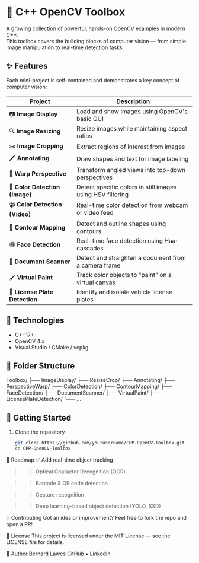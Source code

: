 # 🧰 C++ OpenCV Toolbox

A growing collection of powerful, hands-on OpenCV examples in modern C++.  
This toolbox covers the building blocks of computer vision — from simple image manipulation to real-time detection tasks.

## ✨ Features

Each mini-project is self-contained and demonstrates a key concept of computer vision:

| Project                     | Description |
|----------------------------|-------------|
| 📷 **Image Display**       | Load and show images using OpenCV's basic GUI |
| 🔍 **Image Resizing**      | Resize images while maintaining aspect ratios |
| ✂️ **Image Cropping**      | Extract regions of interest from images |
| 🖍 **Annotating**          | Draw shapes and text for image labeling |
| 📐 **Warp Perspective**    | Transform angled views into top-down perspectives |
| 🎨 **Color Detection (Image)** | Detect specific colors in still images using HSV filtering |
| 📹 **Color Detection (Video)** | Real-time color detection from webcam or video feed |
| 🧱 **Contour Mapping**     | Detect and outline shapes using contours |
| 😀 **Face Detection**      | Real-time face detection using Haar cascades |
| 🧾 **Document Scanner**    | Detect and straighten a document from a camera frame |
| 🖌 **Virtual Paint**       | Track color objects to "paint" on a virtual canvas |
| 🚗 **License Plate Detection** | Identify and isolate vehicle license plates |

## 🔧 Technologies

- C++17+
- OpenCV 4.x
- Visual Studio / CMake / vcpkg

## 📂 Folder Structure
Toolbox/
├── ImageDisplay/
├── ResizeCrop/
├── Annotating/
├── PerspectiveWarp/
├── ColorDetection/
├── ContourMapping/
├── FaceDetection/
├── DocumentScanner/
├── VirtualPaint/
├── LicensePlateDetection/
└── ...


## 🚀 Getting Started

1. Clone the repository  
   ```bash
   git clone https://github.com/yourusername/CPP-OpenCV-Toolbox.git
   cd CPP-OpenCV-Toolbox

🧭 Roadmap
✅ Add real-time object tracking

>>  Optical Character Recognition (OCR)

>>  Barcode & QR code detection

>>  Gesture recognition

>>  Deep learning-based object detection (YOLO, SSD)


💡 Contributing
Got an idea or improvement? Feel free to fork the repo and open a PR!

📝 License
This project is licensed under the MIT License — see the LICENSE file for details.

👋 Author
Bernard Lawes
GitHub • <a data-start="2666" data-end="2718" rel="noopener" target="_new" class="" href="https://www.linkedin.com/in/bernardlawes">LinkedIn</a>
